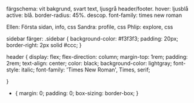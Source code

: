 färgschema: vit bakgrund, svart text, ljusgrå header/footer. hover: ljusblå active: blå. border-radius: 45%. descop. font-family: times new roman

Ellen: Första sidan, info, css
Sandra: profile, css
Phlip: explore, css

sidebar färger: 
 .sidebar {
        background-color: #f3f3f3;
        padding: 20px;
        border-right: 2px solid #ccc;
    }

header {
    display: flex;
    flex-direction: column;
    margin-top: 1rem;
    padding: 2rem;
    text-align: center;
    color: black;
    background-color: lightgray;
    font-style: italic;
    font-family: 'Times New Roman', Times, serif;
    
}
* {
    margin: 0;
    padding: 0;
    box-sizing: border-box;
}
